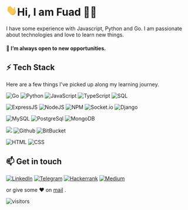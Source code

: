 
# <img src="https://raw.githubusercontent.com/ABSphreak/ABSphreak/master/gifs/Hi.gif" width="30px">Hi, I am Fuad 👨‍💻

I have some experience with Javascript, Python and Go. I am passionate about technologies and love to learn new things.

#### 🔭 I’m always open to new opportunities.


## ⚡ Tech Stack

Here are a few things I've picked up along my learning journey.


![Go](https://img.shields.io/badge/Go-00ADD8?style=for-the-badge&logo=go&logoColor=white) ![Python](https://img.shields.io/badge/-Python-000?style=for-the-badge&logo=python) ![JavaScript](https://img.shields.io/badge/JavaScript-F7DF1E?style=for-the-badge&logo=javascript&logoColor=black) ![TypeScript](https://img.shields.io/badge/TypeScript-007ACC?style=for-the-badge&logo=typescript&logoColor=white) ![SQL](https://img.shields.io/badge/-SQL-000?style=for-the-badge&logo=MySQL&logoColor=4479A1)
  
![ExpressJS](https://img.shields.io/badge/Express.js-404D59?style=for-the-badge) ![NodeJS](https://img.shields.io/badge/Node.js-43853D?style=for-the-badge&logo=node.js&logoColor=white) ![NPM](https://img.shields.io/badge/npm-CB3837?style=for-the-badge&logo=npm&logoColor=white) ![Socket.io](https://img.shields.io/badge/Socket.io-010101?&style=for-the-badge&logo=Socket.io&logoColor=white) ![Django](https://img.shields.io/badge/Django-092E20?style=for-the-badge&logo=django&logoColor=white)

 ![MySQL](https://img.shields.io/badge/MySQL-00000F?style=for-the-badge&logo=mysql&logoColor=white) ![PostgreSql](https://img.shields.io/badge/PostgreSQL-316192?style=for-the-badge&logo=postgresql&logoColor=white) ![MongoDB](https://img.shields.io/badge/MongoDB-4EA94B?style=for-the-badge&logo=mongodb&logoColor=white)

 ![](https://img.shields.io/badge/git%20-%23F05033.svg?&style=for-the-badge&logo=git&logoColor=white)  ![Github](https://img.shields.io/badge/github%20-%23121011.svg?&style=for-the-badge&logo=github&logoColor=white) ![BitBucket](https://img.shields.io/badge/bitbucket%20-%230047B3.svg?&style=for-the-badge&logo=bitbucket&logoColor=white)
 
 ![HTML](https://img.shields.io/badge/HTML5-E34F26?style=for-the-badge&logo=html5&logoColor=white) ![CSS](https://img.shields.io/badge/CSS-239120?&style=for-the-badge&logo=css3&logoColor=white)
 
## 📫 Get in touch
[![LinkedIn](https://img.shields.io/badge/LinkedIn-0077B5?style=for-the-badge&logo=linkedin&logoColor=white)](https://www.linkedin.com/in/fuadsuleymanov/) [![Telegram](https://img.shields.io/badge/Telegram-2CA5E0?style=for-the-badge&logo=telegram&logoColor=white)](https://t.me/fuad_dev) [![Hackerrank](https://img.shields.io/badge/-Hackerrank-2EC866?style=for-the-badge&logo=HackerRank&logoColor=white)](https://www.hackerrank.com/fuadsuleymanov) [![Medium](https://img.shields.io/badge/Medium-12100E?style=for-the-badge&logo=medium&logoColor=white)](https://fuadsuleyman.medium.com/) 


 or give some ♥ on [mail](mailto:fuadsu@yandex.ru) .



![visitors](https://visitor-badge.glitch.me/badge?page_id=fuadsuleyman/fuadsuleyman)


 
